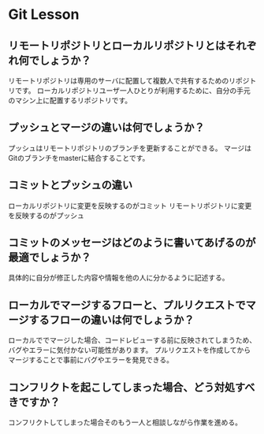# Git Lesson

## リモートリポジトリとローカルリポジトリとはそれぞれ何でしょうか？
  リモートリポジトリは専用のサーバに配置して複数人で共有するためのリポジトリです。 ローカルリポジトリユーザ一人ひとりが利用するために、自分の手元のマシン上に配置するリポジトリです。



## プッシュとマージの違いは何でしょうか？
プッシュはリモートリポジトリのブランチを更新することができる。
マージはGitのブランチをmasterに結合することです。


## コミットとプッシュの違い
ローカルリポジトリに変更を反映するのがコミット
リモートリポジトリに変更を反映するのがプッシュ


## コミットのメッセージはどのように書いてあげるのが最適でしょうか？
具体的に自分が修正した内容や情報を他の人に分かるように記述する。


## ローカルでマージするフローと、プルリクエストでマージするフローの違いは何でしょうか？
ローカルででマージした場合、コードレビューする前に反映されてしまうため、バグやエラーに気付かない可能性があります。
プルリクエストを作成してからマージすることで事前にバグやエラーを発見できる。



## コンフリクトを起こしてしまった場合、どう対処すべきですか？
コンフリクトしてしまった場合そのもう一人と相談しながら作業を進める。
